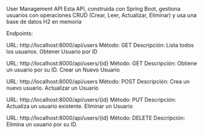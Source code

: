 User Management API
Esta API, construida con Spring Boot, gestiona usuarios con operaciones CRUD (Crear, Leer, Actualizar, Eliminar) y usa una base de datos H2 en memoria

Endpoints:

URL: http://localhost:8000/api/users
Método: GET
Descripción: Lista todos los usuarios.
Obtener Usuario por ID

URL: http://localhost:8000/api/users/{id}
Método: GET
Descripción: Obtiene un usuario por su ID.
Crear un Nuevo Usuario

URL: http://localhost:8000/api/users
Método: POST
Descripción: Crea un nuevo usuario.
Actualizar un Usuario

URL: http://localhost:8000/api/users/{id}
Método: PUT
Descripción: Actualiza un usuario existente.
Eliminar un Usuario

URL: http://localhost:8000/api/users/{id}
Método: DELETE
Descripción: Elimina un usuario por su ID.